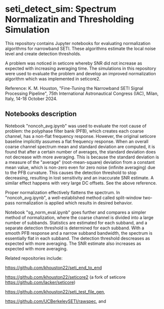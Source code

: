 # seti_detect_sim: Spectrum Normalizatin and Thresholding Simulation

This repository contains Jupyter notebooks for evaluating normalization algorithms for narrowband SETI.
These algorithms estimate the local noise level and create detection thresholds.

A problem was noticed in seticore whereby SNR did not increase as expected with increasing averaging
time.  The simulations in this repository were used to evaluate the problem and develop an 
improved normalization algorithm which was implemented in seticore2.

Reference: K. M. Houston, "Fine-Tuning the Narrowband SETI Signal Processing Pipeline", 
75th International Astronautical Congress (IAC), Milan, Italy, 14-18 October 2024.

## Notebooks description

Notebook "noncoh_avg.ipynb" was used to evaluate the root cause of problem: the polyphase
filter bank (PFB), which creates each coarse channel, has a non-flat frequency response.  However, the 
original seticore baseline implicitly assumes a flat frequency response.  When an overall coarse channel 
spectrum mean and standard deviation are computed, it is found that after a certain number of averages, 
the standard deviation does not decrease with more averaging.  This is because the standard 
deviation is a measure of the "average" (root-mean-square) deviation from a constant mean value, which is
non-zero even for zero noise (infinite averaging) due to the PFB curvature.  This causes the detection threshold to
stop decreasing, resulting in lost sensitivity and an inaccurate SNR estimate.  A similar effect
happens with very large DC offsets.  See the above reference.

Proper normalization effectively flattens the spectrum.  In "noncoh_avg.ipynb", a well-established method called 
split-window two-pass normalization is applied which results in desired behavior.

Notebook "sg_norm_eval.ipynb" goes further and compares a simpler method of normalization, where 
the coarse channel is divided into a large number of subbands.  Statistics are estimated for each subband,
and a separate detection threshold is determined for each subband.  With a smooth PFB response and a narrow
subband bandwidth, the spectrum is essentially flat in each subband.  The detection threshold descreases 
as expected with more averaging.  The SNR estimate also increases as expected with more averaging.

Related repositories include:

https://github.com/khouston22/seti_end_to_end

https://github.com/khouston22/seticore2 (a fork of seticore https://github.com/lacker/seticore)

https://github.com/khouston22/seti_test_file_gen,

https://github.com/UCBerkeleySETI/rawspec, and






